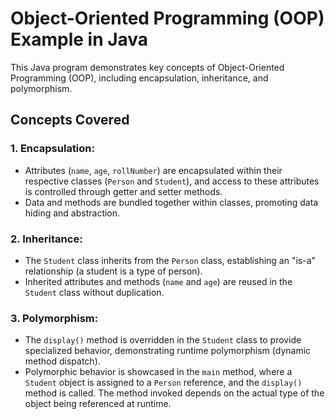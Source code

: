 # Object-Oriented Programming (OOP) Example in Java

This Java program demonstrates key concepts of Object-Oriented Programming (OOP), including encapsulation, inheritance, and polymorphism.

## Concepts Covered

### 1. Encapsulation:
- Attributes (`name`, `age`, `rollNumber`) are encapsulated within their respective classes (`Person` and `Student`), and access to these attributes is controlled through getter and setter methods.
- Data and methods are bundled together within classes, promoting data hiding and abstraction.

### 2. Inheritance:
- The `Student` class inherits from the `Person` class, establishing an "is-a" relationship (a student is a type of person).
- Inherited attributes and methods (`name` and `age`) are reused in the `Student` class without duplication.

### 3. Polymorphism:
- The `display()` method is overridden in the `Student` class to provide specialized behavior, demonstrating runtime polymorphism (dynamic method dispatch).
- Polymorphic behavior is showcased in the `main` method, where a `Student` object is assigned to a `Person` reference, and the `display()` method is called. The method invoked depends on the actual type of the object being referenced at runtime.
